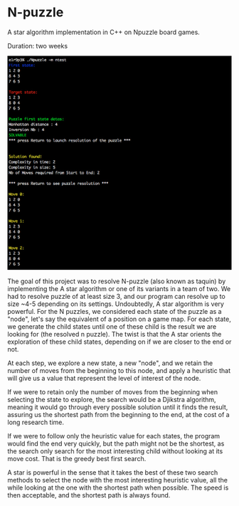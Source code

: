 # N-puzzle
A star algorithm implementation in C++ on Npuzzle board games.

Duration: two weeks

![Alt text](./cover/n-puzzle_screen1.jpg "N-puzzle screenshot 2")

The goal of this project was to resolve N-puzzle (also known as taquin) by implementing the A star algorithm or one of its variants in a team of two. 
We had to resolve puzzle of at least size 3, and our program can resolve up to size ~4-5 depending on its settings. 
Undoubtedly, A star algorithm is very powerful. For the N puzzles, we considered each state of the puzzle as a "node", let's say the equivalent of a position on a game map. For each state, we generate the child states until one of these child is the result we are looking for (the resolved n puzzle). 
The twist is that the A star orients the exploration of these child states, depending on if we are closer to the end or not. 

At each step, we explore a new state, a new "node", and we retain the number of moves from the beginning to this node, and apply a heuristic that will give us a value that represent the level of interest of the node. 

If we were to retain only the number of moves from the beginning when selecting the state to explore, the search would be a Djikstra algorithm, meaning it would go through every possible solution until it finds the result, assuring us the shortest path from the beginning to the end, at the cost of a long research time. 

If we were to follow only the heuristic value for each states, the program would find the end very quickly, but the path might not be the shortest, as the search only search for the most interesting child without looking at its move cost. That is the greedy best first search. 

A star is powerful in the sense that it takes the best of these two search methods to select the node with the most interesting heuristic value, all the while looking at the one with the shortest path when possible. The speed is then acceptable, and the shortest path is always found.

